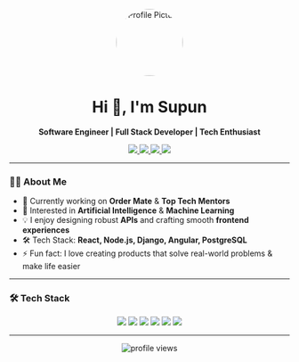 <!-- Profile Header -->
<p align="center">
  <img src="https://github.com/Smrandeni.png" width="120" style="border-radius:50%" alt="Profile Picture"/>
</p>

<h1 align="center">Hi 👋, I'm Supun</h1>
<p align="center">
  <b>Software Engineer | Full Stack Developer | Tech Enthusiast</b>
</p>

<!-- Badges -->
<p align="center">
  <a href="mailto:supunrandeniya16@gmail.com">
    <img src="https://img.shields.io/badge/Email-D14836?style=for-the-badge&logo=gmail&logoColor=white"/>
  </a>
  <a href="https://www.linkedin.com/in/supun-randeniya/">
    <img src="https://img.shields.io/badge/LinkedIn-0A66C2?style=for-the-badge&logo=linkedin&logoColor=white"/>
  </a>
  <a href="https://x.com/SupunRande46157">
    <img src="https://img.shields.io/badge/Twitter-1DA1F2?style=for-the-badge&logo=twitter&logoColor=white"/>
  </a>
  <a href="https://github.com/supunrandeniya">
    <img src="https://img.shields.io/badge/GitHub-181717?style=for-the-badge&logo=github&logoColor=white"/>
  </a>
</p>

---

<!-- Bio Section -->
### 🧑‍💻 About Me

- 🚀 Currently working on **Order Mate** & **Top Tech Mentors**  
- 🤖 Interested in **Artificial Intelligence** & **Machine Learning**  
- 💡 I enjoy designing robust **APIs** and crafting smooth **frontend experiences**  
- 🛠️ Tech Stack: **React, Node.js, Django, Angular, PostgreSQL**  
- ⚡ Fun fact: I love creating products that solve real-world problems & make life easier 

---

<!-- Tech Stack Section -->
### 🛠️ Tech Stack

<p align="center">
  <!-- Programming Languages -->
  <img src="https://skillicons.dev/icons?i=js,ts,py" />
  <!-- Frontend -->
  <img src="https://skillicons.dev/icons?i=react,angular" />
  <!-- Backend -->
  <img src="https://skillicons.dev/icons?i=nodejs,express,django" />
  <!-- Databases -->
  <img src="https://skillicons.dev/icons?i=postgresql,mongodb" />
  <!-- AI/ML & Data -->
  <img src="https://skillicons.dev/icons?i=tensorflow,pytorch" />
  <!-- DevOps & Tools -->
  <img src="https://skillicons.dev/icons?i=aws,docker,git,figma" />
</p>

---

<!-- Footer -->
<p align="center">
  <img src="https://komarev.com/ghpvc/?username=Smrandeni&style=flat-square" alt="profile views"/>
</p>
